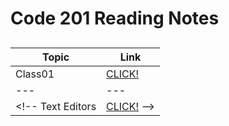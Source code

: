 # Code 201 Reading Notes

## 

**Topic** | **Link** 
--- | --- 
Class01 | [CLICK!](https://tumaho.github.io/reading-notes/class01)
--- | ---
<!-- Text Editors | [CLICK!](https://tumaho.github.io/learning-journal/text-editors) -->